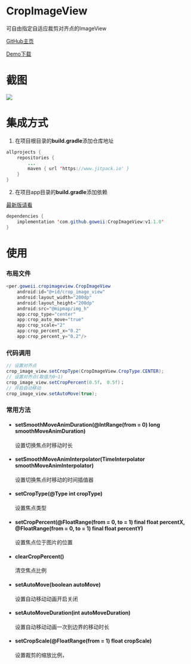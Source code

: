 # CropImageView
可自由指定自适应裁剪对齐点的ImageView

[GitHub主页](https://github.com/goweii/CropImageView)

[Demo下载](https://github.com/goweii/CropImageView/raw/master/app/release/app-release.apk)



# 截图

![](https://raw.githubusercontent.com/goweii/CropImageView/master/picture/crop_image_view_demo.gif?raw=true)



# 集成方式

1. 在项目根目录的**build.gradle**添加仓库地址

```java
allprojects {
	repositories {
		...
		maven { url 'https://www.jitpack.io' }
	}
}
```

2. 在项目app目录的**build.gradle**添加依赖

[最新版请看](https://github.com/goweii/CropImageView/releases)

```java
dependencies {
	implementation 'com.github.goweii:CropImageView:v1.1.0'
}
```

# 使用

### 布局文件

```java
<per.goweii.cropimageview.CropImageView
    android:id="@+id/crop_image_view"
    android:layout_width="200dp"
    android:layout_height="200dp"
    android:src="@mipmap/img_h"
    app:crop_type="center"
    app:crop_auto_move="true"
    app:crop_scale="2"
    app:crop_percent_x="0.2"
    app:crop_percent_y="0.2"/>
```

### 代码调用

```java
// 设置对齐点
crop_image_view.setCropType(CropImageView.CropType.CENTER);
// 设置对齐点(取值为0~1)
crop_image_view.setCropPercent(0.5f， 0.5f)；
// 开启自动移动
crop_image_view.setAutoMove(true);
```

### 常用方法

- #### setSmoothMoveAnimDuration(@IntRange(from = 0) long smoothMoveAnimDuration)

  设置切换焦点时移动时长

- #### setSmoothMoveAnimInterpolator(TimeInterpolator smoothMoveAnimInterpolator)

  设置切换焦点时移动的时间插值器

- #### setCropType(@Type int cropType)

  设置焦点类型

- #### setCropPercent(@FloatRange(from = 0, to = 1) final float percentX, @FloatRange(from = 0, to = 1) final float percentY)

  设置焦点位于图片的位置

- #### clearCropPercent()

  清空焦点比例

- #### setAutoMove(boolean autoMove)

  设置自动移动动画开启关闭

- #### setAutoMoveDuration(int autoMoveDuration)

  设置自动移动动画一次到边界的移动时长

- #### setCropScale(@FloatRange(from = 1) float cropScale)

  设置裁剪的缩放比例，